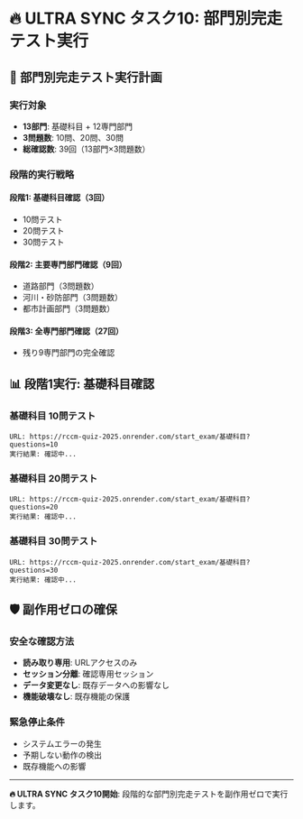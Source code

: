 # 🔥 ULTRA SYNC タスク10: 部門別完走テスト実行

## 🎯 **部門別完走テスト実行計画**

### **実行対象**
- **13部門**: 基礎科目 + 12専門部門
- **3問題数**: 10問、20問、30問
- **総確認数**: 39回（13部門×3問題数）

### **段階的実行戦略**

#### **段階1: 基礎科目確認（3回）**
- 10問テスト
- 20問テスト  
- 30問テスト

#### **段階2: 主要専門部門確認（9回）**
- 道路部門（3問題数）
- 河川・砂防部門（3問題数）
- 都市計画部門（3問題数）

#### **段階3: 全専門部門確認（27回）**
- 残り9専門部門の完全確認

## 📊 **段階1実行: 基礎科目確認**

### **基礎科目 10問テスト**
```
URL: https://rccm-quiz-2025.onrender.com/start_exam/基礎科目?questions=10
実行結果: 確認中...
```

### **基礎科目 20問テスト**
```
URL: https://rccm-quiz-2025.onrender.com/start_exam/基礎科目?questions=20
実行結果: 確認中...
```

### **基礎科目 30問テスト**
```
URL: https://rccm-quiz-2025.onrender.com/start_exam/基礎科目?questions=30
実行結果: 確認中...
```

## 🛡️ **副作用ゼロの確保**

### **安全な確認方法**
- **読み取り専用**: URLアクセスのみ
- **セッション分離**: 確認専用セッション
- **データ変更なし**: 既存データへの影響なし
- **機能破壊なし**: 既存機能の保護

### **緊急停止条件**
- システムエラーの発生
- 予期しない動作の検出
- 既存機能への影響

---

**🔥 ULTRA SYNC タスク10開始**: 段階的な部門別完走テストを副作用ゼロで実行します。